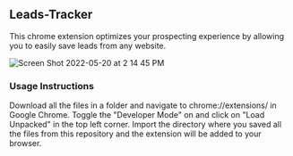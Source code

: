## Leads-Tracker

This chrome extension optimizes your prospecting experience by allowing you to easily save leads from any website. 

![Screen Shot 2022-05-20 at 2 14 45 PM](https://user-images.githubusercontent.com/91633223/169611441-eb15e22e-d452-4d82-b6ee-ddcb0ae2c215.png)


### Usage Instructions

Download all the files in a folder and navigate to chrome://extensions/ in Google Chrome. Toggle the "Developer Mode" on and click on "Load Unpacked" in the top left corner. Import the directory where you saved all the files from this repository and the extension will be added to your browser. 
